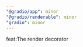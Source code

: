 ```yaml
---
"@gradio/app": minor
"@gradio/renderable": minor
"gradio": minor
---
```


feat:The render decorator
